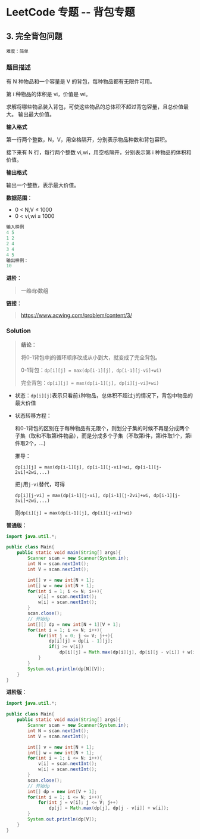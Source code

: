 # LeetCode 专题 -- 背包专题

## 3. 完全背包问题

`难度：简单`

### 题目描述

有 N 种物品和一个容量是 V 的背包，每种物品都有无限件可用。

第 i 种物品的体积是 vi，价值是 wi。

求解将哪些物品装入背包，可使这些物品的总体积不超过背包容量，且总价值最大。
输出最大价值。

**输入格式**

第一行两个整数，N，V，用空格隔开，分别表示物品种数和背包容积。

接下来有 N 行，每行两个整数 vi,wi，用空格隔开，分别表示第 i 种物品的体积和价值。

**输出格式**

输出一个整数，表示最大价值。

**数据范围**：

- 0 < N,V ≤ 1000
- 0 < vi,wi ≤ 1000

```matlab
输入样例
4 5
1 2
2 4
3 4
4 5
输出样例：
10
```

**进阶**：

> 一维dp数组

**链接**：
> <https://www.acwing.com/problem/content/3/>

### Solution


> **结论**：
>
> 将0-1背包中j的循环顺序改成从小到大，就变成了完全背包。
>
> 0-1背包：`dp[i][j] = max(dp[i-1][j], dp[i-1][j-vi]+wi)`
>
> 完全背包：`dp[i][j] = max(dp[i-1][j], dp[i][j-vi]+wi)`

- 状态：`dp[i][j]`表示只看前`i`种物品，总体积不超过`j`的情况下，背包中物品的最大价值

- 状态转移方程：

    和0-1背包的区别在于每种物品有无限个，则划分子集的时候不再是分成两个子集（取和不取第i件物品），而是分成多个子集（不取第i件，第i件取1个，第i件取2个，...)

    推导：

    `dp[i][j] = max(dp[i-1][j], dp[i-1][j-vi]+wi, dp[i-1][j-2vi]+2wi,...)`

    把`j`用`j-vi`替代，可得

    `dp[i][j-vi] = max(dp[i-1][j-vi], dp[i-1][j-2vi]+wi, dp[i-1][j-3vi]+2wi,...)`

    则`dp[i][j] = max(dp[i-1][j], dp[i][j-vi]+wi)`

**普通版**：

```java
import java.util.*;

public class Main{
    public static void main(String[] args){
        Scanner scan = new Scanner(System.in);
        int N = scan.nextInt();
        int V = scan.nextInt();

        int[] v = new int[N + 1];
        int[] w = new int[N + 1];
        for(int i = 1; i <= N; i++){
            v[i] = scan.nextInt();
            w[i] = scan.nextInt();
        }
        scan.close();
        // 开始dp
        int[][] dp = new int[N + 1][V + 1];
        for(int i = 1; i <= N; i++){
            for(int j = 0; j <= V; j++){
                dp[i][j] = dp[i - 1][j];
                if(j >= v[i])
                    dp[i][j] = Math.max(dp[i][j], dp[i][j - v[i]] + w[i]);
            }
        }
        System.out.println(dp[N][V]);
    }
}

```

**进阶版**：

```java
import java.util.*;

public class Main{
    public static void main(String[] args){
        Scanner scan = new Scanner(System.in);
        int N = scan.nextInt();
        int V = scan.nextInt();

        int[] v = new int[N + 1];
        int[] w = new int[N + 1];
        for(int i = 1; i <= N; i++){
            v[i] = scan.nextInt();
            w[i] = scan.nextInt();
        }
        scan.close();
        // 开始dp
        int[] dp = new int[V + 1];
        for(int i = 1; i <= N; i++){
            for(int j = v[i]; j <= V; j++)
                dp[j] = Math.max(dp[j], dp[j - v[i]] + w[i]);
        }
        System.out.println(dp[V]);
    }
}

```
